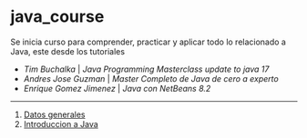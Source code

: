 # java_course

Se inicia curso para comprender, practicar y aplicar todo lo relacionado a Java,
este desde los tutoriales

- _Tim Buchalka_ | _Java Programming Masterclass update to java 17_
- _Andres Jose Guzman_ | _Master Completo de Java de cero a experto_
- _Enrique Gomez Jimenez_ | _Java con NetBeans 8.2_

---

1. [Datos generales](/indice/datosGenerales.md)
2. [Introduccion a Java](/indice/introJava.md)
